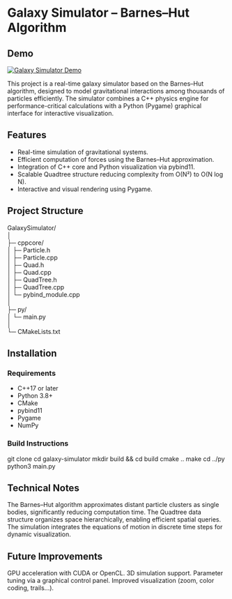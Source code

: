 # Galaxy Simulator – Barnes–Hut Algorithm
## Demo
[![Galaxy Simulator Demo](https://img.youtube.com/vi/<E_6fFaHmOTc>/0.jpg)](https://www.youtube.com/watch?v=<E_6fFaHmOTc>)


This project is a real-time galaxy simulator based on the Barnes–Hut algorithm, designed to model gravitational interactions among thousands of particles efficiently.
The simulator combines a C++ physics engine for performance-critical calculations with a Python (Pygame) graphical interface for interactive visualization.

## Features
- Real-time simulation of gravitational systems.
- Efficient computation of forces using the Barnes–Hut approximation.
- Integration of C++ core and Python visualization via pybind11.
- Scalable Quadtree structure reducing complexity from O(N²) to O(N log N).
- Interactive and visual rendering using Pygame.

## Project Structure
GalaxySimulator/<br>
│<br>
├─ cppcore/<br>
│   ├─ Particle.h<br>
│   ├─ Particle.cpp<br>
│   ├─ Quad.h<br>
│   ├─ Quad.cpp<br>
│   ├─ QuadTree.h<br>
│   ├─ QuadTree.cpp<br>
│   └─ pybind_module.cpp<br>
│<br>
├─ py/<br>
│   └─ main.py<br>
│<br>
└─ CMakeLists.txt

## Installation
### Requirements
- C++17 or later
- Python 3.8+
- CMake
- pybind11
- Pygame
- NumPy

### Build Instructions
git clone 
cd galaxy-simulator
mkdir build && cd build
cmake ..
make
cd ../py
python3 main.py

## Technical Notes
The Barnes–Hut algorithm approximates distant particle clusters as single bodies, significantly reducing computation time.
The Quadtree data structure organizes space hierarchically, enabling efficient spatial queries.
The simulation integrates the equations of motion in discrete time steps for dynamic visualization.

## Future Improvements
GPU acceleration with CUDA or OpenCL.
3D simulation support.
Parameter tuning via a graphical control panel.
Improved visualization (zoom, color coding, trails...).
